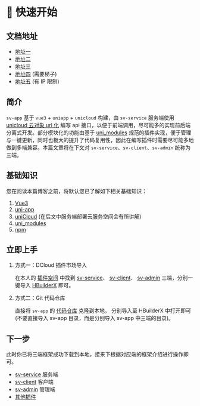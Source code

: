 # 🚀 快速开始

## 文档地址

- [地址一](https://sonvee.github.io/sv-app-docs/docs-github)
- [地址二](https://sv-app-docs.pages.dev)
- [地址三](https://sv-app-docs.4everland.app)
- [地址四](https://sv-app-docs.vercel.app) (需要梯子)
- [地址五](https://static-mp-74bfcbac-6ba6-4f39-8513-8831390ff75a.next.bspapp.com/docs-uni) (有 IP 限制)

## 简介

`sv-app` 基于 `vue3` + `uniapp` + `unicloud` 构建，由 `sv-service` 服务端使用 [unicloud 云对象 url 化](https://doc.dcloud.net.cn/uniCloud/http.html#cloudobject) 编写 api 接口，以便于前端调用，尽可能多的实现前后端分离式开发。部分模块化的功能由基于 [uni_modules](https://uniapp.dcloud.net.cn/plugin/uni_modules.html#uni-modules) 规范的插件实现，便于管理与一键更新，同时也极大的提升了代码复用性，因此在编写插件时需要尽可能多地做到多端兼容。本篇文章将在下文对 `sv-service`、`sv-client`、`sv-admin` 统称为三端。

## 基础知识

您在阅读本篇博客之前，将默认您已了解如下相关基础知识：

1. [Vue3](https://cn.vuejs.org)
2. [uni-app](https://uniapp.dcloud.net.cn)
3. [uniCloud](https://doc.dcloud.net.cn/uniCloud) (在后文中服务端部署云服务空间会有所讲解)
4. [uni_modules](https://uniapp.dcloud.net.cn/plugin/uni_modules.html#uni-modules)
5. [npm](https://www.npmjs.com)

## 立即上手

1. 方式一：DCloud 插件市场导入

   在本人的 [插件空间](https://ext.dcloud.net.cn/publisher?id=1173575) 中找到 [sv-service](https://ext.dcloud.net.cn/plugin?id=16529)、 [sv-client](https://ext.dcloud.net.cn/plugin?id=16530)、 [sv-admin](https://ext.dcloud.net.cn/plugin?id=16531) 三端，分别一键导入 [HBuilderX](https://www.dcloud.io/hbuilderx.html) 即可。

2. 方式二：Git 代码仓库

   直接将 `sv-app` 的 [代码仓库](https://gitee.com/Sonve/sv-app) 克隆到本地， 分别导入至 HBuilderX 中打开即可 (不要直接导入 sv-app 目录，而是分别导入 sv-app 中三端的目录)。

## 下一步

此时你已将三端框架成功下载到本地，接来下根据对应端的框架介绍进行操作即可。

- [sv-service](/src/frame/sv-service/sv-service) 服务端
- [sv-client](/src/frame/sv-client/sv-client) 客户端
- [sv-admin](/src/frame/sv-admin/sv-admin) 管理端
- [其他插件](/src/plugins/intro/intro.html)
